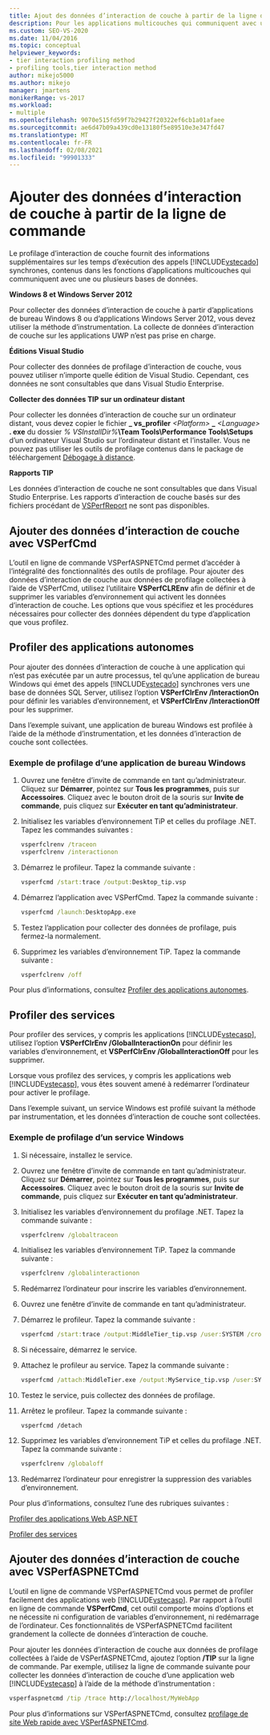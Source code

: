```yaml
---
title: Ajout des données d’interaction de couche à partir de la ligne de commande | Microsoft Docs
description: Pour les applications multicouches qui communiquent avec une ou plusieurs bases de données, utilisez le profilage d’interaction de couche pour les informations de durée d’exécution pour les appels synchrones.
ms.custom: SEO-VS-2020
ms.date: 11/04/2016
ms.topic: conceptual
helpviewer_keywords:
- tier interaction profiling method
- profiling tools,tier interaction method
author: mikejo5000
ms.author: mikejo
manager: jmartens
monikerRange: vs-2017
ms.workload:
- multiple
ms.openlocfilehash: 9070e515fd59f7b29427f20322ef6cb1a01afaee
ms.sourcegitcommit: ae6d47b09a439cd0e13180f5e89510e3e347fd47
ms.translationtype: MT
ms.contentlocale: fr-FR
ms.lasthandoff: 02/08/2021
ms.locfileid: "99901333"
---
```

# <a name="add-tier-interaction-data-from-the-command-line"></a>Ajouter des données d’interaction de couche à partir de la ligne de commande

Le profilage d’interaction de couche fournit des informations supplémentaires sur les temps d’exécution des appels [!INCLUDE[vstecado](../data-tools/includes/vstecado_md.md)] synchrones, contenus dans les fonctions d’applications multicouches qui communiquent avec une ou plusieurs bases de données.

**Windows 8 et Windows Server 2012**

Pour collecter des données d’interaction de couche à partir d’applications de bureau Windows 8 ou d’applications Windows Server 2012, vous devez utiliser la méthode d’instrumentation. La collecte de données d’interaction de couche sur les applications UWP n’est pas prise en charge.

**Éditions Visual Studio**

Pour collecter des données de profilage d’interaction de couche, vous pouvez utiliser n’importe quelle édition de Visual Studio. Cependant, ces données ne sont consultables que dans Visual Studio Enterprise.

**Collecter des données TIP sur un ordinateur distant**

Pour collecter les données d’interaction de couche sur un ordinateur distant, vous devez copier le fichier **\_ vs_profiler** _\<Platform>_ **\_** _\<Language>_ **. exe** du dossier _% VSInstallDir%_**\Team Tools\Performance Tools\Setups** d’un ordinateur Visual Studio sur l’ordinateur distant et l’installer. Vous ne pouvez pas utiliser les outils de profilage contenus dans le package de téléchargement [Débogage à distance](../debugger/remote-debugging.md).

**Rapports TIP**

Les données d’interaction de couche ne sont consultables que dans Visual Studio Enterprise. Les rapports d’interaction de couche basés sur des fichiers procédant de [VSPerfReport](../profiling/vsperfreport.md) ne sont pas disponibles.

## <a name="add-tier-interaction-data-with-vsperfcmd"></a>Ajouter des données d’interaction de couche avec VSPerfCmd

L’outil en ligne de commande VSPerfASPNETCmd permet d’accéder à l’intégralité des fonctionnalités des outils de profilage. Pour ajouter des données d’interaction de couche aux données de profilage collectées à l’aide de VSPerfCmd, utilisez l’utilitaire **VSPerfCLREnv** afin de définir et de supprimer les variables d’environnement qui activent les données d’interaction de couche. Les options que vous spécifiez et les procédures nécessaires pour collecter des données dépendent du type d’application que vous profilez.

## <a name="profile-stand-alone-applications"></a>Profiler des applications autonomes

Pour ajouter des données d’interaction de couche à une application qui n’est pas exécutée par un autre processus, tel qu’une application de bureau Windows qui émet des appels [!INCLUDE[vstecado](../data-tools/includes/vstecado_md.md)] synchrones vers une base de données SQL Server, utilisez l’option **VSPerfClrEnv /InteractionOn** pour définir les variables d’environnement, et **VSPerfClrEnv /InteractionOff** pour les supprimer.

Dans l’exemple suivant, une application de bureau Windows est profilée à l’aide de la méthode d’instrumentation, et les données d’interaction de couche sont collectées.

### <a name="profile-a-windows-desktop-application-example"></a>Exemple de profilage d’une application de bureau Windows

1. Ouvrez une fenêtre d’invite de commande en tant qu’administrateur. Cliquez sur **Démarrer**, pointez sur **Tous les programmes**, puis sur **Accessoires**. Cliquez avec le bouton droit de la souris sur **Invite de commande**, puis cliquez sur **Exécuter en tant qu’administrateur**.

2. Initialisez les variables d’environnement TiP et celles du profilage .NET. Tapez les commandes suivantes :

    ```cmd
    vsperfclrenv /traceon
    vsperfclrenv /interactionon
    ```

3. Démarrez le profileur. Tapez la commande suivante :

    ```cmd
    vsperfcmd /start:trace /output:Desktop_tip.vsp
    ```

4. Démarrez l’application avec VSPerfCmd. Tapez la commande suivante :

    ```cmd
    vsperfcmd /launch:DesktopApp.exe
    ```

5. Testez l’application pour collecter des données de profilage, puis fermez-la normalement.

6. Supprimez les variables d’environnement TiP. Tapez la commande suivante :

    ```cmd
    vsperfclrenv /off
    ```

Pour plus d’informations, consultez [Profiler des applications autonomes](../profiling/command-line-profiling-of-stand-alone-applications.md).

## <a name="profile-services"></a>Profiler des services

Pour profiler des services, y compris les applications [!INCLUDE[vstecasp](../code-quality/includes/vstecasp_md.md)], utilisez l’option **VSPerfClrEnv /GlobalInteractionOn** pour définir les variables d’environnement, et **VSPerfClrEnv /GlobalInteractionOff** pour les supprimer.

Lorsque vous profilez des services, y compris les applications web [!INCLUDE[vstecasp](../code-quality/includes/vstecasp_md.md)], vous êtes souvent amené à redémarrer l’ordinateur pour activer le profilage.

Dans l’exemple suivant, un service Windows est profilé suivant la méthode par instrumentation, et les données d’interaction de couche sont collectées.

### <a name="profile-a-windows-service-example"></a>Exemple de profilage d’un service Windows

1. Si nécessaire, installez le service.

2. Ouvrez une fenêtre d’invite de commande en tant qu’administrateur. Cliquez sur **Démarrer**, pointez sur **Tous les programmes**, puis sur **Accessoires**. Cliquez avec le bouton droit de la souris sur **Invite de commande**, puis cliquez sur **Exécuter en tant qu’administrateur**.

3. Initialisez les variables d’environnement du profilage .NET. Tapez la commande suivante :

    ```cmd
    vsperfclrenv /globaltraceon
    ```

4. Initialisez les variables d’environnement TiP. Tapez la commande suivante :

    ```cmd
    vsperfclrenv /globalinteractionon
    ```

5. Redémarrez l’ordinateur pour inscrire les variables d’environnement.

6. Ouvrez une fenêtre d’invite de commande en tant qu’administrateur.

7. Démarrez le profileur. Tapez la commande suivante :

    ```cmd
    vsperfcmd /start:trace /output:MiddleTier_tip.vsp /user:SYSTEM /crosssession
    ```

8. Si nécessaire, démarrez le service.

9. Attachez le profileur au service. Tapez la commande suivante :

    ```cmd
    vsperfcmd /attach:MiddleTier.exe /output:MyService_tip.vsp /user:SYSTEM /crosssession
    ```

10. Testez le service, puis collectez des données de profilage.

11. Arrêtez le profileur. Tapez la commande suivante :

     `vsperfcmd /detach`

12. Supprimez les variables d’environnement TiP et celles du profilage .NET. Tapez la commande suivante :

    ```cmd
    vsperfclrenv /globaloff
    ```

13. Redémarrez l’ordinateur pour enregistrer la suppression des variables d’environnement.

Pour plus d’informations, consultez l’une des rubriques suivantes :

[Profiler des applications Web ASP.NET](../profiling/command-line-profiling-of-aspnet-web-applications.md)

[Profiler des services](../profiling/command-line-profiling-of-services.md)

## <a name="add-tier-interaction-data-with-vsperfaspnetcmd"></a>Ajouter des données d’interaction de couche avec VSPerfASPNETCmd

L’outil en ligne de commande VSPerfASPNETCmd vous permet de profiler facilement des applications web [!INCLUDE[vstecasp](../code-quality/includes/vstecasp_md.md)]. Par rapport à l’outil en ligne de commande **VSPerfCmd**, cet outil comporte moins d’options et ne nécessite ni configuration de variables d’environnement, ni redémarrage de l’ordinateur. Ces fonctionnalités de VSPerfASPNETCmd facilitent grandement la collecte de données d’interaction de couche.

Pour ajouter les données d’interaction de couche aux données de profilage collectées à l’aide de VSPerfASPNETCmd, ajoutez l’option **/TIP** sur la ligne de commande. Par exemple, utilisez la ligne de commande suivante pour collecter les données d’interaction de couche d’une application web [!INCLUDE[vstecasp](../code-quality/includes/vstecasp_md.md)] à l’aide de la méthode d’instrumentation :

```cmd
vsperfaspnetcmd /tip /trace http://localhost/MyWebApp
```

Pour plus d’informations sur VSPerfASPNETCmd, consultez [profilage de site Web rapide avec VSPerfASPNETCmd](../profiling/rapid-web-site-profiling-with-vsperfaspnetcmd.md).

